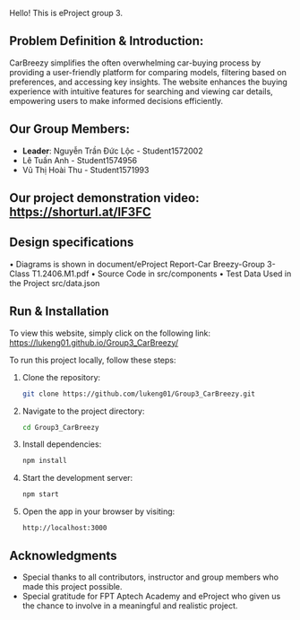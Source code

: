 Hello! This is eProject group 3.

## Problem Definition & Introduction: 

CarBreezy simplifies the often overwhelming car-buying process by providing a user-friendly platform for comparing models, filtering based on preferences, and accessing key insights. The website enhances the buying experience with intuitive features for searching and viewing car details, empowering users to make informed decisions efficiently.

## Our Group Members:
- **Leader**: Nguyễn Trần Đức Lộc - Student1572002
- Lê Tuấn Anh - Student1574956
- Vũ Thị Hoài Thu - Student1571993

## Our project demonstration video: https://shorturl.at/lF3FC

## Design specifications
• Diagrams is shown in document/eProject Report-Car Breezy-Group 3-Class T1.2406.M1.pdf
• Source Code in src/components
• Test Data Used in the Project src/data.json

## Run & Installation
To view this website, simply click on the following link: https://lukeng01.github.io/Group3_CarBreezy/ 

To run this project locally, follow these steps:

1. Clone the repository:
   ```bash
   git clone https://github.com/lukeng01/Group3_CarBreezy.git
   ```

2. Navigate to the project directory:
   ```bash
   cd Group3_CarBreezy
   ```

3. Install dependencies:
   ```bash
   npm install
   ```

4. Start the development server:
   ```bash
   npm start
   ```

5. Open the app in your browser by visiting:
   ```
   http://localhost:3000
   ```

## Acknowledgments

- Special thanks to all contributors, instructor and group members who made this project possible.
- Special gratitude for FPT Aptech Academy and eProject who given us the chance to involve in a meaningful and realistic project.
